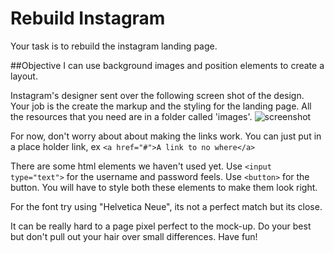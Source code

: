 # Rebuild Instagram
Your task is to rebuild the instagram landing page.

##Objective
I can use background images and position elements to create a layout.


Instagram's designer sent over the following screen shot of the design. Your job is the create the markup and the styling for the landing page. All the resources that you need are in a folder called 'images'. 
![screenshot](https://github.com/awdriggs-html-css/instagramRebuild/blob/master/images/screenshot.png)

For now, don't worry about about making the links work. You can just put in a place holder link, ex `<a href="#">A link to no where</a>`

There are some html elements we haven't used yet. Use `<input type="text">` for the username and password feels. Use `<button>` for the button. You will have to style both these elements to make them look right.


For the font try using "Helvetica Neue", its not a perfect match but its close.


It can be really hard to a page pixel perfect to the mock-up. Do your best but don't pull out your hair over small differences. Have fun!